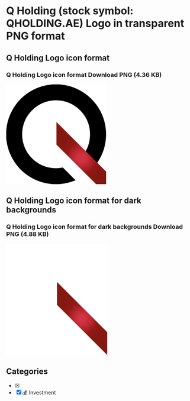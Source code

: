 # Q Holding (stock symbol: QHOLDING.AE) Logo in transparent PNG format

## Q Holding Logo icon format

### Q Holding Logo icon format Download PNG (4.36 KB)

![Q Holding Logo icon format Download PNG (4.36 KB)](/img/orig/QHOLDING.AE-478dbaad.png)

## Q Holding Logo icon format for dark backgrounds

### Q Holding Logo icon format for dark backgrounds Download PNG (4.88 KB)

![Q Holding Logo icon format for dark backgrounds Download PNG (4.88 KB)](/img/orig/QHOLDING.AE.D-0169f375.png)



## Categories
- [x] 
- [x] 💰 Investment
